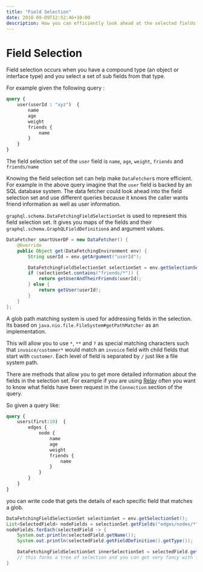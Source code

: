 ```yaml
---
title: "Field Selection"
date: 2018-09-09T12:52:46+10:00
description: How you can efficiently look ahead at the selected fields lower in the query
---
```

# Field Selection

Field selection occurs when you have a compound type (an object or interface type) and you select a set of sub fields
from that type.

For example given the following query :

```graphql
query {
    user(userId : "xyz")  {
        name
        age
        weight
        friends {
            name
        }
    }
}
```

The field selection set of the ``user`` field is ``name``, ``age``, ``weight``, ``friends`` and ``friends/name``

Knowing the field selection set can help make ``DataFetcher``s more efficient.  For example in the above query
imagine that the ``user`` field is backed by an SQL database system.  The data fetcher could look ahead into the field selection
set and use different queries because it knows the caller wants friend information as well as user information.

``graphql.schema.DataFetchingFieldSelectionSet`` is used to represent this field selection set.  It gives you maps
of the fields and their ``graphql.schema.GraphQLFieldDefinition``s and argument values.


```java
DataFetcher smartUserDF = new DataFetcher() {
    @Override
    public Object get(DataFetchingEnvironment env) {
        String userId = env.getArgument("userId");

        DataFetchingFieldSelectionSet selectionSet = env.getSelectionSet();
        if (selectionSet.contains("friends/*")) {
            return getUserAndTheirFriends(userId);
        } else {
            return getUser(userId);
        }
    }
};
```

A glob path matching system is used for addressing fields in the selection.  Its based on ``java.nio.file.FileSystem#getPathMatcher``
as an implementation.

This will allow you to use ``*``, ``**`` and ``?`` as special matching characters such that ``invoice/customer*`` would
match an ``invoice`` field with child fields that start with ``customer``.  Each level of field is separated by ``/`` just like
a file system path.

There are methods that allow you to get more detailed information about the fields in the selection set.  For example
if you are using [Relay](https://facebook.github.io/relay/docs/en/graphql-server-specification.html) often you want to know what fields have
been request in the ``Connection`` section of the query.

So given a query like:

```graphql
query {
    users(first:10)  {
        edges {
            node {
                name
                age
                weight
                friends {
                    name
                }
            }
        }
    }
}
```


you can write code that gets the details of each specific field that matches a glob.


```java
DataFetchingFieldSelectionSet selectionSet = env.getSelectionSet();
List<SelectedField> nodeFields = selectionSet.getFields("edges/nodes/*");
nodeFields.forEach(selectedField -> {
    System.out.println(selectedField.getName());
    System.out.println(selectedField.getFieldDefinition().getType());

    DataFetchingFieldSelectionSet innerSelectionSet = selectedField.getSelectionSet();
    // this forms a tree of selection and you can get very fancy with it
}
```
